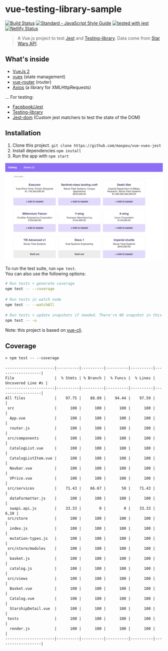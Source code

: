 # vue-testing-library-sample

[![Build Status](https://travis-ci.org/maxpou/vue-vuex-jest.svg?branch=master)](https://travis-ci.org/maxpou/vue-vuex-jest) [![Standard - JavaScript Style Guide](https://img.shields.io/badge/code_style-standard-brightgreen.svg)](https://standardjs.com) [![tested with jest](https://img.shields.io/badge/tested_with-jest-99424f.svg)](https://github.com/facebook/jest) [![Netlify Status](https://api.netlify.com/api/v1/badges/d7d58895-6e07-46ba-9b53-7e14acd6e252/deploy-status)](https://app.netlify.com/sites/vue-testing-library/deploys)


> A Vue.js project to test [Jest](https://facebook.github.io/jest/) and [Testing-library](https://github.com/testing-library). Data come from [Star Wars API](https://swapi.co/).


## What's inside

* [VueJs 2](https://vuejs.org/)
* [vuex](https://vuex.vuejs.org/en/) (state management)
* [vue-router](https://github.com/vuejs/vue-router) (router)
* [Axios](https://github.com/mzabriskie/axios) (a library for XMLHttpRequests)

... For testing:

* [Facebook/Jest](https://facebook.github.io/jest/)
* [Testing-library](https://testing-library.com/docs/vue-testing-library/intro)
* [Jest-dom](https://github.com/testing-library/jest-dom) (Custom jest matchers to test the state of the DOM)


## Installation

1. Clone this project. `git clone https://github.com/maxpou/vue-vuex-jest`
2. Install dependencies `npm install`
3. Run the app with `npm start`


![app screenshot](./app-screen.png)

To run the test suite, run `npm test`.  
You can also use the following options:

```bash
# Run tests + generate coverage
npm test -- --coverage

# Run tests in watch node
npm test -- --watchAll

# Run tests + update snapshots if needed. There're NO snapshot in this repo.
npm test -- -u
```


Note: this project is based on [vue-cli](https://cli.vuejs.org).


## Coverage


```
> npm test -- --coverage

----------------------|----------|----------|----------|----------|-------------------|
File                  |  % Stmts | % Branch |  % Funcs |  % Lines | Uncovered Line #s |
----------------------|----------|----------|----------|----------|-------------------|
All files             |    97.75 |    88.89 |    94.44 |    97.59 |                   |
 src                  |      100 |      100 |      100 |      100 |                   |
  App.vue             |      100 |      100 |      100 |      100 |                   |
  router.js           |      100 |      100 |      100 |      100 |                   |
 src/components       |      100 |      100 |      100 |      100 |                   |
  CatalogList.vue     |      100 |      100 |      100 |      100 |                   |
  CatalogListItem.vue |      100 |      100 |      100 |      100 |                   |
  Navbar.vue          |      100 |      100 |      100 |      100 |                   |
  VPrice.vue          |      100 |      100 |      100 |      100 |                   |
 src/services         |    71.43 |    66.67 |       50 |    71.43 |                   |
  dataFormatter.js    |      100 |      100 |      100 |      100 |                   |
  swapi.api.js        |    33.33 |        0 |        0 |    33.33 |              6,10 |
 src/store            |      100 |      100 |      100 |      100 |                   |
  index.js            |      100 |      100 |      100 |      100 |                   |
  mutation-types.js   |      100 |      100 |      100 |      100 |                   |
 src/store/modules    |      100 |      100 |      100 |      100 |                   |
  basket.js           |      100 |      100 |      100 |      100 |                   |
  catalog.js          |      100 |      100 |      100 |      100 |                   |
 src/views            |      100 |      100 |      100 |      100 |                   |
  Basket.vue          |      100 |      100 |      100 |      100 |                   |
  Catalog.vue         |      100 |      100 |      100 |      100 |                   |
  StarshipDetail.vue  |      100 |      100 |      100 |      100 |                   |
 tests                |      100 |      100 |      100 |      100 |                   |
  render.js           |      100 |      100 |      100 |      100 |                   |
----------------------|----------|----------|----------|----------|-------------------|
```
